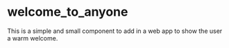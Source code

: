 # welcome_to_anyone
This is a simple and small component to add in a web app to show the user a warm welcome.
